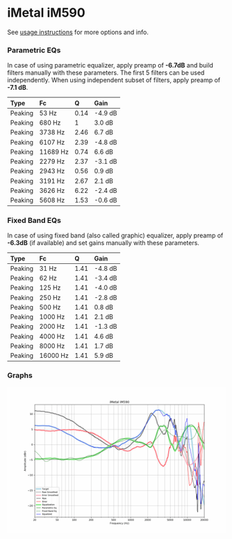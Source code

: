 # iMetal iM590
See [usage instructions](https://github.com/jaakkopasanen/AutoEq#usage) for more options and info.

### Parametric EQs
In case of using parametric equalizer, apply preamp of **-6.7dB** and build filters manually
with these parameters. The first 5 filters can be used independently.
When using independent subset of filters, apply preamp of **-7.1 dB**.

| Type    | Fc       |    Q | Gain    |
|:--------|:---------|:-----|:--------|
| Peaking | 53 Hz    | 0.14 | -4.9 dB |
| Peaking | 680 Hz   | 1    | 3.0 dB  |
| Peaking | 3738 Hz  | 2.46 | 6.7 dB  |
| Peaking | 6107 Hz  | 2.39 | -4.8 dB |
| Peaking | 11689 Hz | 0.74 | 6.6 dB  |
| Peaking | 2279 Hz  | 2.37 | -3.1 dB |
| Peaking | 2943 Hz  | 0.56 | 0.9 dB  |
| Peaking | 3191 Hz  | 2.67 | 2.1 dB  |
| Peaking | 3626 Hz  | 6.22 | -2.4 dB |
| Peaking | 5608 Hz  | 1.53 | -0.6 dB |

### Fixed Band EQs
In case of using fixed band (also called graphic) equalizer, apply preamp of **-6.3dB**
(if available) and set gains manually with these parameters.

| Type    | Fc       |    Q | Gain    |
|:--------|:---------|:-----|:--------|
| Peaking | 31 Hz    | 1.41 | -4.8 dB |
| Peaking | 62 Hz    | 1.41 | -3.4 dB |
| Peaking | 125 Hz   | 1.41 | -4.0 dB |
| Peaking | 250 Hz   | 1.41 | -2.8 dB |
| Peaking | 500 Hz   | 1.41 | 0.8 dB  |
| Peaking | 1000 Hz  | 1.41 | 2.1 dB  |
| Peaking | 2000 Hz  | 1.41 | -1.3 dB |
| Peaking | 4000 Hz  | 1.41 | 4.6 dB  |
| Peaking | 8000 Hz  | 1.41 | 1.7 dB  |
| Peaking | 16000 Hz | 1.41 | 5.9 dB  |

### Graphs
![](./iMetal%20iM590.png)